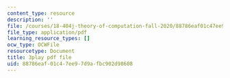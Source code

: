```yaml
---
content_type: resource
description: ''
file: /courses/18-404j-theory-of-computation-fall-2020/88786eaf01c47ee97d9afbc902d98608_N32bnUliSzo.pdf
file_type: application/pdf
learning_resource_types: []
ocw_type: OCWFile
resourcetype: Document
title: 3play pdf file
uid: 88786eaf-01c4-7ee9-7d9a-fbc902d98608
---
```

